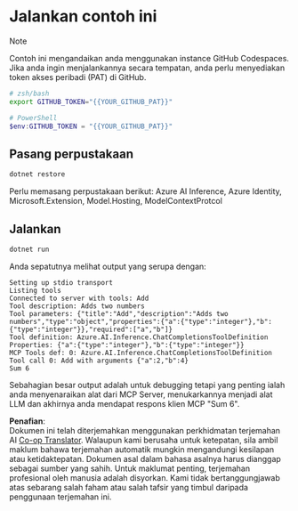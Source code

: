 <!--
CO_OP_TRANSLATOR_METADATA:
{
  "original_hash": "c40c54fa74ded9c223bc0ebfc8a2de7c",
  "translation_date": "2025-07-13T19:04:06+00:00",
  "source_file": "03-GettingStarted/03-llm-client/solution/dotnet/README.md",
  "language_code": "ms"
}
-->
# Jalankan contoh ini

> [!NOTE]
> Contoh ini mengandaikan anda menggunakan instance GitHub Codespaces. Jika anda ingin menjalankannya secara tempatan, anda perlu menyediakan token akses peribadi (PAT) di GitHub.
>
> ```bash
> # zsh/bash
> export GITHUB_TOKEN="{{YOUR_GITHUB_PAT}}"
> ```
>
> ```powershell
> # PowerShell
> $env:GITHUB_TOKEN = "{{YOUR_GITHUB_PAT}}"
> ```

## Pasang perpustakaan

```sh
dotnet restore
```

Perlu memasang perpustakaan berikut: Azure AI Inference, Azure Identity, Microsoft.Extension, Model.Hosting, ModelContextProtcol

## Jalankan

```sh 
dotnet run
```

Anda sepatutnya melihat output yang serupa dengan:

```text
Setting up stdio transport
Listing tools
Connected to server with tools: Add
Tool description: Adds two numbers
Tool parameters: {"title":"Add","description":"Adds two numbers","type":"object","properties":{"a":{"type":"integer"},"b":{"type":"integer"}},"required":["a","b"]}
Tool definition: Azure.AI.Inference.ChatCompletionsToolDefinition
Properties: {"a":{"type":"integer"},"b":{"type":"integer"}}
MCP Tools def: 0: Azure.AI.Inference.ChatCompletionsToolDefinition
Tool call 0: Add with arguments {"a":2,"b":4}
Sum 6
```

Sebahagian besar output adalah untuk debugging tetapi yang penting ialah anda menyenaraikan alat dari MCP Server, menukarkannya menjadi alat LLM dan akhirnya anda mendapat respons klien MCP "Sum 6".

**Penafian**:  
Dokumen ini telah diterjemahkan menggunakan perkhidmatan terjemahan AI [Co-op Translator](https://github.com/Azure/co-op-translator). Walaupun kami berusaha untuk ketepatan, sila ambil maklum bahawa terjemahan automatik mungkin mengandungi kesilapan atau ketidaktepatan. Dokumen asal dalam bahasa asalnya harus dianggap sebagai sumber yang sahih. Untuk maklumat penting, terjemahan profesional oleh manusia adalah disyorkan. Kami tidak bertanggungjawab atas sebarang salah faham atau salah tafsir yang timbul daripada penggunaan terjemahan ini.